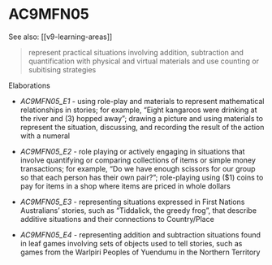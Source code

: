 
# AC9MFN05 

See also: [[v9-learning-areas]]

> represent practical situations involving addition, subtraction and quantification with physical and virtual materials and use counting or subitising strategies

Elaborations


- _AC9MFN05_E1_ - using role-play and materials to represent mathematical relationships in stories; for example, “Eight kangaroos were drinking at the river and \(3\) hopped away”; drawing a picture and using materials to represent the situation, discussing, and recording the result of the action with a numeral

- _AC9MFN05_E2_ - role playing or actively engaging in situations that involve quantifying or comparing collections of items or simple money transactions; for example, “Do we have enough scissors for our group so that each person has their own pair?”; role-playing using \(\$1\) coins to pay for items in a shop where items are priced in whole dollars

- _AC9MFN05_E3_ - representing situations expressed in First Nations Australians’ stories, such as “Tiddalick, the greedy frog”, that describe additive situations and their connections to Country/Place

- _AC9MFN05_E4_ - representing addition and subtraction situations found in leaf games involving sets of objects used to tell stories, such as games from the Warlpiri Peoples of Yuendumu in the Northern Territory
